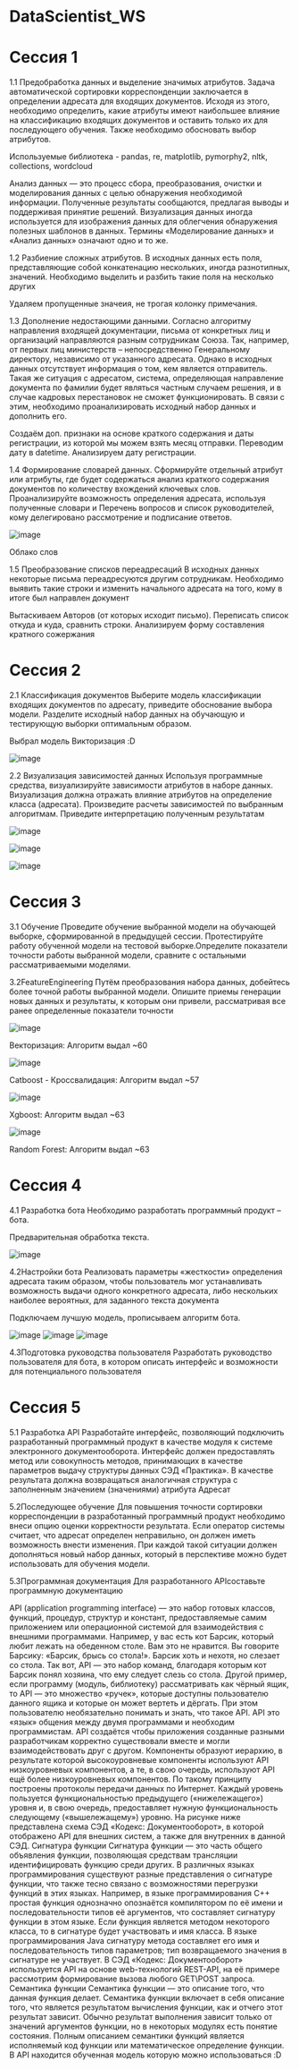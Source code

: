 # DataScientist_WS

# Сессия 1

1.1 Предобработка данных и выделение значимых атрибутов.
Задача автоматической сортировки корреспонденции заключается в определении адресата для входящих документов. Исходя из этого, необходимо определить, какие атрибуты имеют наибольшее влияние на классификацию входящих документов и оставить только их для последующего обучения. Также необходимо обосновать выбор атрибутов.

Используемые библиотека - pandas, re, matplotlib, pymorphy2, nltk, collections, wordcloud

Анализ данных — это процесс сбора, преобразования, очистки и моделирования данных с целью обнаружения необходимой информации. Полученные результаты сообщаются, предлагая выводы и поддерживая принятие решений. Визуализация данных иногда используется для изображения данных для облегчения обнаружения полезных шаблонов в данных. Термины «Моделирование данных» и «Анализ данных» означают одно и то же.

1.2 Разбиение сложных атрибутов.
В исходных данных есть поля, представляющие собой конкатенацию нескольких, иногда разнотипных, значений. Необходимо выделить и разбить такие поля на несколько других

Удаляем пропущенные значеия, не трогая колонку примечания.

1.3 Дополнение недостающими данными.
Согласно алгоритму направления входящей документации, письма от конкретных лиц и организаций направляются разным сотрудникам Союза. Так, например, от первых лиц министерств – непосредственно Генеральному директору, независимо от указанного адресата. Однако в исходных данных отсутствует информация о том, кем является отправитель. Такая же ситуация с адресатом, система, определяющая направление документа по фамилии будет являться частным случаем решения, и в случае кадровых перестановок не сможет функционировать. В связи с этим, необходимо проанализировать исходный набор данных и дополнить его.

Создаём доп. признаки на основе краткого содержания и даты регистрации, из которой мы можем взять месяц отправки. Переводим дату в datetime. Анализируем дату регистрации.

1.4 Формирование словарей данных.
Сформируйте отдельный атрибут или атрибуты, где будет содержаться анализ краткого содержания документов по количеству вхождений ключевых слов. Проанализируйте возможность определения адресата, используя полученные словари и Перечень вопросов и список руководителей, кому делегировано рассмотрение и подписание ответов.

![image](https://user-images.githubusercontent.com/94251604/155878986-1f9255f2-0894-443e-bbb1-c74bd6813bad.png)

Облако слов

1.5 Преобразование списков переадресаций
В исходных данных некоторые письма переадресуются другим сотрудникам. Необходимо выявить такие строки и изменить начального адресата на того, кому в итоге был направлен документ

Вытаскиваем Авторов (от которых исходит письмо). Переписать список откуда и куда, сравнить строки. Анализируем форму составления кратного сожержания

# Сессия 2

2.1 Классификация документов
Выберите модель классификации входящих документов по адресату, приведите обоснование выбора модели. Разделите исходный набор данных на обучающую и тестирующую выборки оптимальным образом.

Выбрал модель Викторизация :D

![image](https://user-images.githubusercontent.com/94251604/155879228-98585ed6-3c43-412b-9d9d-3b48233fb4bf.png)

2.2 Визуализация зависимостей данных
Используя программные средства, визуализируйте зависимости атрибутов в наборе данных.  Визуализация должна отражать влияние атрибутов на определение класса (адресата). Произведите расчеты зависимостей по выбранным алгоритмам. Приведите интерпретацию полученным результатам


![image](https://user-images.githubusercontent.com/94251604/155879267-89429921-6c2b-43b9-8cba-b49e0da2e911.png)


![image](https://user-images.githubusercontent.com/94251604/155879283-ebea93ee-735f-48f9-8f96-5f7ddc93641d.png)


![image](https://user-images.githubusercontent.com/94251604/155879297-88502177-3482-4599-a21d-044142f08568.png)

# Сессия 3

3.1 Обучение
Проведите обучение выбранной модели на обучающей выборке, сформированной в предыдущей сессии. Протестируйте работу обученной модели на тестовой выборке.Определите показатели точности работы выбранной модели, сравните с остальными рассматриваемыми моделями.

3.2FeatureEngineering
Путём преобразования набора данных, добейтесь более точной работы выбранной модели. Опишите приемы генерации новых данных и результаты, к которым они привели, рассматривая все ранее определенные показатели точности

![image](https://user-images.githubusercontent.com/94251604/155879381-a3792bdb-5c7f-4e2e-939b-b254fb8353da.png)

Векторизация: Алгоритм выдал ~60

![image](https://user-images.githubusercontent.com/94251604/155879477-5fa63134-80d4-4e01-b631-88d0d5651e61.png)

Catboost - Кроссвалидация: Алгоритм выдал ~57

![image](https://user-images.githubusercontent.com/94251604/155879534-66fefab8-a88d-40ba-933e-ac5a4a3ea249.png)

Xgboost: Алгоритм выдал ~63

![image](https://user-images.githubusercontent.com/94251604/155879621-e157c843-bc22-47e1-863b-fe214002a79f.png)

Random Forest: Алгоритм выдал ~63

# Сессия 4

4.1 Разработка бота
Необходимо разработать программный продукт – бота.

Предварительная обработка текста.

![image](https://user-images.githubusercontent.com/94251604/155879791-279a9c4f-88ec-4da2-b2fc-42480fc91aad.png)

4.2Настройки бота
Реализовать параметры «жесткости» определения адресата таким образом, чтобы пользователь мог устанавливать возможность выдачи одного конкретного адресата, либо нескольких наиболее вероятных, для заданного текста документа

Подключаем лучшую модель, прописываем алгоритм бота.

![image](https://user-images.githubusercontent.com/94251604/155879830-d73e77aa-6d5c-4c5f-b6f7-9e9eb434b42a.png)
![image](https://user-images.githubusercontent.com/94251604/155879839-e6aa9d5e-a551-4640-9ac9-8f1cdc6300f5.png)
![image](https://user-images.githubusercontent.com/94251604/155879846-270128ac-daa5-424b-a649-fd054b72d760.png)


4.3Подготовка руководства пользователя
Разработать руководство пользователя для бота, в котором описать интерфейс и возможности для потенциального пользователя

# Сессия 5

5.1 Разработка API
Разработайте интерфейс, позволяющий подключить разработанный программный продукт в качестве модуля к системе электронного документооборота. Интерфейс должен предоставлять метод или совокупность методов, принимающих в качестве параметров выдачу структуры данных СЭД «Практика». В качестве результата должна возвращаться аналогичная структура с заполненным значением (значениями) атрибута Адресат

5.2Последующее обучение
Для повышения точности сортировки корреспонденции в разработанный программный продукт необходимо внеси опцию оценки корректности результата. Если оператор системы считает, что адресат определен неправильно, он должен иметь возможность внести изменения. При каждой такой ситуации должен дополняться новый набор данных, который в перспективе можно будет использовать для обучения модели.

5.3Программная документация
Для разработанного APIсоставьте программную документацию

API (application programming interface) — это набор готовых классов, функций, процедур, структур и констант, предоставляемые самим приложением или операционной системой для взаимодействия с внешними программами.
Например, у вас есть кот Барсик, который любит лежать на обеденном столе. Вам это не нравится. Вы говорите Барсику: «Барсик, брысь со стола!». Барсик хоть и нехотя, но слезает со стола. Так вот, API — это набор команд, благодаря которым кот Барсик понял хозяина, что ему следует слезь со стола. Другой пример, если программу (модуль, библиотеку) рассматривать как чёрный ящик, то API — это множество «ручек», которые доступны пользователю данного ящика и которые он может вертеть и дёргать.
При этом пользователю необязательно понимать и знать, что такое API. API это «язык» общения между двумя программами и необходим программистам. API создаётся чтобы приложения созданные разными разработчикам корректно существовали вместе и могли взаимодействовать друг с другом. Компоненты образуют иерархию, в результате которой высокоуровневые компоненты используют API низкоуровневых компонентов, а те, в свою очередь, используют API ещё более низкоуровневых компонентов. По такому принципу построены протоколы передачи данных по Интернет. Каждый уровень пользуется функциональностью предыдущего («нижележащего») уровня и, в свою очередь, предоставляет нужную функциональность следующему («вышележащему») уровню.
На рисунке ниже представлена схема СЭД «Кодекс: Документооборот», в которой отображено API для внешних систем, а также для внутренних в данной СЭД.
Сигнатура функции
Сигнатура функции — это часть общего объявления функции, позволяющая средствам трансляции идентифицировать функцию среди других. В различных языках программирования существуют разные представления о сигнатуре функции, что также тесно связано с возможностями перегрузки функций в этих языках.
Например, в языке программирования C++ простая функция однозначно опознаётся компилятором по её имени и последовательности типов её аргументов, что составляет сигнатуру функции в этом языке. Если функция является методом некоторого класса, то в сигнатуре будет участвовать и имя класса.
В языке программирования Java сигнатуру метода составляет его имя и последовательность типов параметров; тип возвращаемого значения в сигнатуре не участвует.
В СЭД «Кодекс: Документооборот» используется API на основе web-технологий REST-API, на её примере рассмотрим формирование вызова любого GET\POST запроса.
Семантика функции
Семантика функции — это описание того, что данная функция делает. Семантика функции включает в себя описание того, что является результатом вычисления функции, как и отчего этот результат зависит. Обычно результат выполнения зависит только от значений аргументов функции, но в некоторых модулях есть понятие состояния. Полным описанием семантики функций является исполняемый код функции или математическое определение функции.
В API находится обученная модель которую можно использоваться :D
